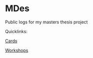 # MDes
Public logs for my masters thesis project

Quicklinks:

[Cards](Cards.md)

[Workshops](Workshops.md)
